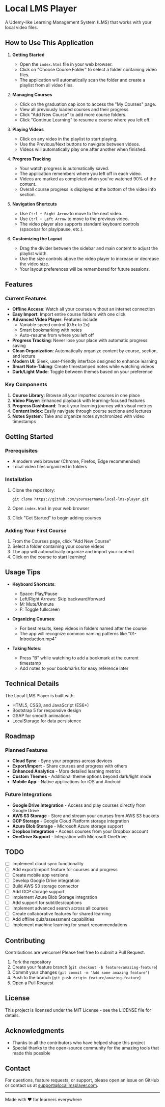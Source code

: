 # Local LMS Player

A Udemy-like Learning Management System (LMS) that works with your local video files.

## How to Use This Application

1. **Getting Started**
   - Open the `index.html` file in your web browser.
   - Click on "Choose Course Folder" to select a folder containing video files.
   - The application will automatically scan the folder and create a playlist from all video files.

2. **Managing Courses**
   - Click on the graduation cap icon to access the "My Courses" page.
   - View all previously loaded courses and their progress.
   - Click "Add New Course" to add more course folders.
   - Click "Continue Learning" to resume a course where you left off.

3. **Playing Videos**
   - Click on any video in the playlist to start playing.
   - Use the Previous/Next buttons to navigate between videos.
   - Videos will automatically play one after another when finished.

4. **Progress Tracking**
   - Your watch progress is automatically saved.
   - The application remembers where you left off in each video.
   - Videos are marked as completed when you've watched 90% of the content.
   - Overall course progress is displayed at the bottom of the video info section.

5. **Navigation Shortcuts**
   - Use `Ctrl + Right Arrow` to move to the next video.
   - Use `Ctrl + Left Arrow` to move to the previous video.
   - The video player also supports standard keyboard controls (spacebar for play/pause, etc.).

6. **Customizing the Layout**
   - Drag the divider between the sidebar and main content to adjust the playlist width.
   - Use the size controls above the video player to increase or decrease the video size.
   - Your layout preferences will be remembered for future sessions.

## Features

### Current Features

- **Offline Access**: Watch all your courses without an internet connection
- **Easy Import**: Import entire course folders with one click
- **Advanced Video Player**: Features include:
  - Variable speed control (0.5x to 2x)
  - Smart bookmarking with notes
  - Auto-resume from where you left off
- **Progress Tracking**: Never lose your place with automatic progress saving
- **Clean Organization**: Automatically organize content by course, section, and lecture
- **Modern UI**: Sleek, user-friendly interface designed to enhance learning
- **Smart Note-Taking**: Create timestamped notes while watching videos
- **Dark/Light Mode**: Toggle between themes based on your preference

### Key Components

1. **Course Library**: Browse all your imported courses in one place
2. **Video Player**: Enhanced playback with learning-focused features
3. **Progress Dashboard**: Track your learning journey with visual metrics
4. **Content Index**: Easily navigate through course sections and lectures
5. **Notes System**: Take and organize notes synchronized with video timestamps

## Getting Started

### Prerequisites

- A modern web browser (Chrome, Firefox, Edge recommended)
- Local video files organized in folders

### Installation

1. Clone the repository:
   ```
   git clone https://github.com/yourusername/local-lms-player.git
   ```

2. Open `index.html` in your web browser

3. Click "Get Started" to begin adding courses

### Adding Your First Course

1. From the Courses page, click "Add New Course"
2. Select a folder containing your course videos
3. The app will automatically organize and import your content
4. Click on the course to start learning!

## Usage Tips

- **Keyboard Shortcuts**:
  - Space: Play/Pause
  - Left/Right Arrows: Skip backward/forward
  - M: Mute/Unmute
  - F: Toggle fullscreen
  
- **Organizing Courses**:
  - For best results, keep videos in folders named after the course
  - The app will recognize common naming patterns like "01-Introduction.mp4"

- **Taking Notes**:
  - Press "B" while watching to add a bookmark at the current timestamp
  - Add notes to your bookmarks for easy reference later

## Technical Details

The Local LMS Player is built with:

- HTML5, CSS3, and JavaScript (ES6+)
- Bootstrap 5 for responsive design
- GSAP for smooth animations
- LocalStorage for data persistence

## Roadmap

### Planned Features

- **Cloud Sync** - Sync your progress across devices
- **Export/Import** - Share courses and progress with others
- **Enhanced Analytics** - More detailed learning metrics
- **Custom Themes** - Additional theme options beyond dark/light mode
- **Mobile App** - Native applications for iOS and Android

### Future Integrations

- **Google Drive Integration** - Access and play courses directly from Google Drive
- **AWS S3 Storage** - Store and stream your courses from AWS S3 buckets
- **GCP Storage** - Google Cloud Platform storage integration
- **Azure Blob Storage** - Microsoft Azure storage support
- **Dropbox Integration** - Access courses from your Dropbox account
- **OneDrive Support** - Integration with Microsoft OneDrive

## TODO

- [ ] Implement cloud sync functionality
- [ ] Add export/import feature for courses and progress
- [ ] Create mobile app versions
- [ ] Develop Google Drive integration
- [ ] Build AWS S3 storage connector
- [ ] Add GCP storage support
- [ ] Implement Azure Blob Storage integration
- [ ] Add support for subtitles/captions
- [ ] Implement advanced search across all courses
- [ ] Create collaborative features for shared learning
- [ ] Add offline quiz/assessment capabilities
- [ ] Implement machine learning for smart recommendations

## Contributing

Contributions are welcome! Please feel free to submit a Pull Request.

1. Fork the repository
2. Create your feature branch (`git checkout -b feature/amazing-feature`)
3. Commit your changes (`git commit -m 'Add some amazing feature'`)
4. Push to the branch (`git push origin feature/amazing-feature`)
5. Open a Pull Request

## License

This project is licensed under the MIT License - see the LICENSE file for details.

## Acknowledgments

- Thanks to all the contributors who have helped shape this project
- Special thanks to the open-source community for the amazing tools that made this possible

## Contact

For questions, feature requests, or support, please open an issue on GitHub or contact us at support@locallmsplayer.com.

---

Made with ❤️ for learners everywhere
